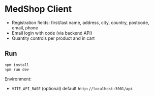 # MedShop Client

- Registration fields: first/last name, address, city, country, postcode, email, phone
- Email login with code (via backend API)
- Quantity controls per product and in cart

## Run
```bash
npm install
npm run dev
```

Environment:
- `VITE_API_BASE` (optional) default `http://localhost:3001/api`
